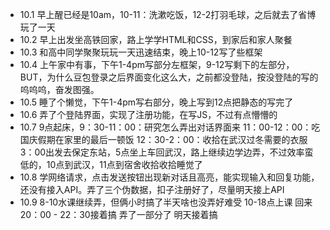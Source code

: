 * 10.1 早上醒已经是10am，10-11：洗漱吃饭，12-2打羽毛球，之后就去了省博玩了一天
* 10.2 早上出发坐高铁回家，路上学学HTML和CSS，到家后和家人聚餐
* 10.3 和高中同学聚聚玩玩一天迅速结束，晚上10-12写了些框架
* 10.4 上午家中有事，下午1-4pm写部分左框架，9-12写剩下的左部分，BUT，为什么豆包登录之后界面变化这么大，之前都没登陆，按没登陆的写的呜呜呜，奋发图强。
* 10.5 睡了个懒觉，下午1-4pm写右部分，晚上写到12点把静态的写完了
* 10.6 弄了个登陆界面，实现了注册功能，在写JS，不过有点懵懵的
* 10.7 9点起床，9：30-11：00：研究怎么弄出对话界面来 11：00-12：00：吃国庆假期在家里的最后一顿饭 12：30-2：00：收拾在武汉过冬需要的衣服 3：00出发去保定东站，5点坐上车回武汉，路上继续边学边弄，不过效率蛮低的，10点到武汉，11点到宿舍收拾收拾睡觉了
* 10.8 学网络请求，点击发送按钮出现新对话且高亮，能实现输入和回复功能，还没有接入API。弄了三个伪数据，扣子注册好了，尽量明天接上API
* 10.9 8-10水课继续弄，但俩小时搞了半天啥也没弄好难受 10-18点上课 回来20：00 - 22：30接着搞 弄了一部分了 明天接着搞
